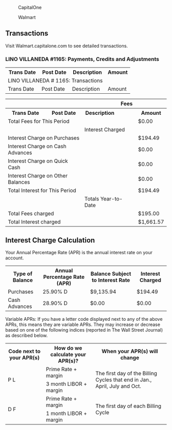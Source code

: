 
<figure>

CapitalOne

</figure>


<figure>

Walmart

</figure>


<!-- PageNumber="Page 4 of 4" -->
<!-- PageHeader="Capital One Walmart Rewards® Card | World Mastercard ending in 1165 Sep 04, 2022 - Oct 03, 2022 | 30 days in Billing Cycle" -->


## Transactions

Visit Walmart.capitalone.com to see detailed transactions.


### LINO VILLANEDA #1165: Payments, Credits and Adjustments


<table>
<tr>
<th>Trans Date</th>
<th>Post Date</th>
<th>Description</th>
<th>Amount</th>
</tr>
<tr>
<td colspan="3">LINO VILLANEDA # 1165: Transactions</td>
<td></td>
</tr>
<tr>
<td>Trans Date</td>
<td>Post Date</td>
<td>Description</td>
<td>Amount</td>
</tr>
</table>


<table>
<tr>
<th></th>
<th></th>
<th></th>
<th>Fees</th>
<th></th>
</tr>
<tr>
<th>Trans Date</th>
<th>Post Date</th>
<th>Description</th>
<th></th>
<th>Amount</th>
</tr>
<tr>
<td colspan="2">Total Fees for This Period</td>
<td></td>
<td></td>
<td>$0.00</td>
</tr>
<tr>
<td colspan="2"></td>
<td colspan="2">Interest Charged</td>
<td></td>
</tr>
<tr>
<td colspan="2">Interest Charge on Purchases</td>
<td></td>
<td></td>
<td>$194.49</td>
</tr>
<tr>
<td colspan="2">Interest Charge on Cash Advances</td>
<td></td>
<td></td>
<td>$0.00</td>
</tr>
<tr>
<td colspan="2">Interest Charge on Quick Cash</td>
<td></td>
<td></td>
<td>$0.00</td>
</tr>
<tr>
<td colspan="2">Interest Charge on Other Balances</td>
<td></td>
<td></td>
<td>$0.00</td>
</tr>
<tr>
<td colspan="2">Total Interest for This Period</td>
<td></td>
<td></td>
<td>$194.49</td>
</tr>
<tr>
<td colspan="2"></td>
<td colspan="2">Totals Year-to-Date</td>
<td></td>
</tr>
<tr>
<td colspan="2">Total Fees charged</td>
<td></td>
<td></td>
<td>$195.00</td>
</tr>
<tr>
<td colspan="2">Total Interest charged</td>
<td></td>
<td></td>
<td>$1,661.57</td>
</tr>
</table>


## Interest Charge Calculation

Your Annual Percentage Rate (APR) is the annual interest rate on your account.


<table>
<tr>
<th>Type of Balance</th>
<th>Annual Percentage Rate (APR)</th>
<th>Balance Subject to Interest Rate</th>
<th>Interest Charged</th>
</tr>
<tr>
<td>Purchases</td>
<td>25.90% D</td>
<td>$9,135.94</td>
<td>$194.49</td>
</tr>
<tr>
<td>Cash Advances</td>
<td>28.90% D</td>
<td>$0.00</td>
<td>$0.00</td>
</tr>
</table>


Variable APRs: If you have a letter code displayed next to any of the above APRs, this means they are variable APRs. They may increase or decrease based
on one of the following indices (reported in The Wall Street Journal) as described below.


<table>
<tr>
<th>Code next to your APR(s)</th>
<th>How do we calculate your APR(s)?</th>
<th>When your APR(s) will change</th>
</tr>
<tr>
<td rowspan="2">P L</td>
<td>Prime Rate + margin</td>
<td rowspan="2">The first day of the Billing Cycles that end in Jan., April, July and Oct.</td>
</tr>
<tr>
<td>3 month LIBOR + margin</td>
</tr>
<tr>
<td rowspan="2">D F</td>
<td>Prime Rate + margin</td>
<td rowspan="2">The first day of each Billing Cycle</td>
</tr>
<tr>
<td>1 month LIBOR + margin</td>
</tr>
</table>
